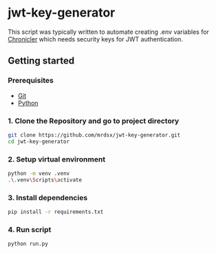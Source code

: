# jwt-key-generator

This script was typically written to automate creating .env variables for [Chronicler](https://github.com/mrdsx/chronicler) which needs security keys for JWT authentication.

## Getting started

### Prerequisites

- [Git](https://git-scm.com/)
- [Python](https://www.python.org/)

### 1. Clone the Repository and go to project directory

```bash
git clone https://github.com/mrdsx/jwt-key-generator.git
cd jwt-key-generator
```

### 2. Setup virtual environment

```bash
python -m venv .venv
.\.venv\Scripts\activate
```

### 3. Install dependencies

```bash
pip install -r requirements.txt
```

### 4. Run script

```bash
python run.py
```
